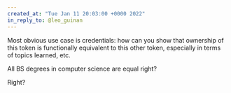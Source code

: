 ```yaml
---
created_at: "Tue Jan 11 20:03:00 +0000 2022"
in_reply_to: @leo_guinan
---
```


Most obvious use case is credentials: how can you show that ownership of this token is functionally equivalent to this other token, especially in terms of topics learned, etc.

All BS degrees in computer science are equal right?

Right?